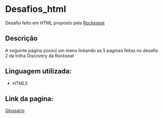 # Desafios_html
Desafio feito em HTML proposto pela <a href="https://www.rocketseat.com.br/discover?utm_source=convertkit?utm_medium=announcement?utm_campaign=sale_nlw7?utm_term=leads_origin?utm_content=matriculas1">Rockeseat</a>
## Descrição
A seguinte pagina possui um menu linkando as 5 paginas feitas no desafio 2 da trilha Discovery da Rockseat
## Linguagem utilizada:
- HTML5
## Link da pagina:
<a href="https://mauriciopreis.github.io/desfios_html/glossary.html">Glossário</a>
